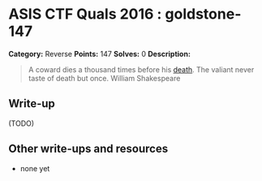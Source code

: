# ASIS CTF Quals 2016 : goldstone-147

**Category:** Reverse
**Points:** 147
**Solves:** 0
**Description:**

> A coward dies a thousand times before his [death](https://github.com/ctfs/write-ups-2016/tree/master/asisis-ctf-quals-2016/reversing/goldstone-150/goldstone). The valiant never taste of death but once.
William Shakespeare

## Write-up

(TODO)

## Other write-ups and resources

* none yet
